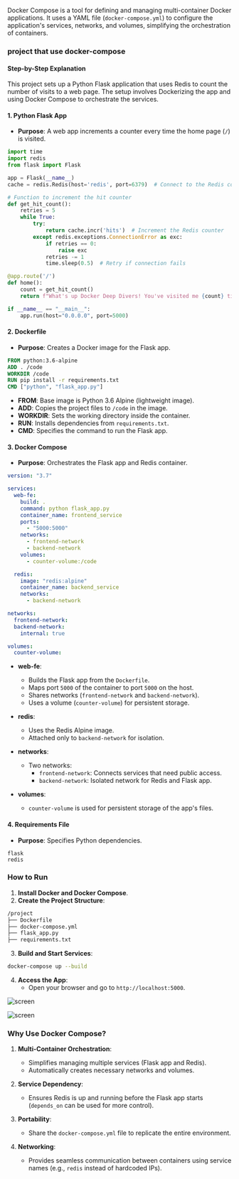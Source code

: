Docker Compose is a tool for defining and managing multi-container Docker applications. It uses a YAML file (`docker-compose.yml`) to configure the application's services, networks, and volumes, simplifying the orchestration of containers.


### project that use docker-compose

#### Step-by-Step Explanation

This project sets up a Python Flask application that uses Redis to count the number of visits to a web page. The setup involves Dockerizing the app and using Docker Compose to orchestrate the services.

#### 1. **Python Flask App**

- **Purpose**: A web app increments a counter every time the home page (`/`) is visited.

```python
import time
import redis
from flask import Flask

app = Flask(__name__)
cache = redis.Redis(host='redis', port=6379)  # Connect to the Redis container

# Function to increment the hit counter
def get_hit_count():
    retries = 5
    while True:
        try:
            return cache.incr('hits')  # Increment the Redis counter
        except redis.exceptions.ConnectionError as exc:
            if retries == 0:
                raise exc
            retries -= 1
            time.sleep(0.5)  # Retry if connection fails

@app.route('/')
def home():
    count = get_hit_count()
    return f"What's up Docker Deep Divers! You've visited me {count} times."

if __name__ == "__main__":
    app.run(host="0.0.0.0", port=5000)
```


#### 2. **Dockerfile**

- **Purpose**: Creates a Docker image for the Flask app.
```dockerfile
FROM python:3.6-alpine
ADD . /code
WORKDIR /code
RUN pip install -r requirements.txt
CMD ["python", "flask_app.py"]
```

- **FROM**: Base image is Python 3.6 Alpine (lightweight image).
- **ADD**: Copies the project files to `/code` in the image.
- **WORKDIR**: Sets the working directory inside the container.
- **RUN**: Installs dependencies from `requirements.txt`.
- **CMD**: Specifies the command to run the Flask app.

#### 3. **Docker Compose**

- **Purpose**: Orchestrates the Flask app and Redis container.
```yaml
version: "3.7"

services:
  web-fe:
    build: .
    command: python flask_app.py
    container_name: frontend_service
    ports:
      - "5000:5000"
    networks:
      - frontend-network
      - backend-network
    volumes:
      - counter-volume:/code

  redis:
    image: "redis:alpine"
    container_name: backend_service
    networks:
      - backend-network

networks:
  frontend-network:
  backend-network:
    internal: true

volumes:
  counter-volume:

```

- **web-fe**:
    
    - Builds the Flask app from the `Dockerfile`.
    - Maps port `5000` of the container to port `5000` on the host.
    - Shares networks (`frontend-network` and `backend-network`).
    - Uses a volume (`counter-volume`) for persistent storage.
- **redis**:
    
    - Uses the Redis Alpine image.
    - Attached only to `backend-network` for isolation.
- **networks**:
    
    - Two networks:
        - `frontend-network`: Connects services that need public access.
        - `backend-network`: Isolated network for Redis and Flask app.
- **volumes**:
    
    - `counter-volume` is used for persistent storage of the app's files.

#### 4. **Requirements File**

- **Purpose**: Specifies Python dependencies.
```plaintext
flask
redis
```

### **How to Run**

1. **Install Docker and Docker Compose**.
2. **Create the Project Structure**:
```bash
/project
├── Dockerfile
├── docker-compose.yml
├── flask_app.py
├── requirements.txt
```
3. **Build and Start Services**:
```bash
docker-compose up --build
```
4. **Access the App**:
	- Open your browser and go to `http://localhost:5000`.

![screen](Docker/images/9.1.png)


![screen](Docker/images/9.2.png)


### **Why Use Docker Compose?**

1. **Multi-Container Orchestration**:
    
    - Simplifies managing multiple services (Flask app and Redis).
    - Automatically creates necessary networks and volumes.
2. **Service Dependency**:
    
    - Ensures Redis is up and running before the Flask app starts (`depends_on` can be used for more control).
3. **Portability**:
    
    - Share the `docker-compose.yml` file to replicate the entire environment.
4. **Networking**:
    
    - Provides seamless communication between containers using service names (e.g., `redis` instead of hardcoded IPs).



